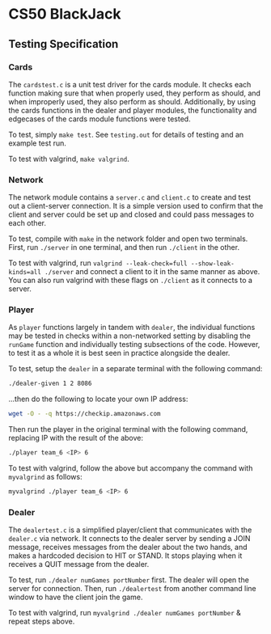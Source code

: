 # CS50 BlackJack
## Testing Specification
 
### Cards
 
The `cardstest.c` is a unit test driver for the cards module. It checks each function making sure that when properly used, they perform as should, and when improperly used, they also perform as should. Additionally, by using the cards functions in the dealer and player modules, the functionality and edgecases of the cards module functions were tested.
 
To test, simply `make test`.
See `testing.out` for details of testing and an example test run.
 
To test with valgrind, `make valgrind`.
 
### Network
The network module contains a `server.c` and `client.c` to create and test out a client-server connection. It is a simple version used to confirm that the client and server could be set up and closed and could pass messages to each other.
 
To test, compile with `make` in the network folder and open two terminals. First, run `./server` in one terminal, and then run `./client` in the other.
 
To test with valgrind, run `valgrind --leak-check=full --show-leak-kinds=all ./server` and connect a client to it in the same manner as above. You can also run valgrind with these flags on `./client` as it connects to a server.
 
### Player
 
As `player` functions largely in tandem with `dealer`, the individual functions may be tested in checks within a non-networked setting by disabling the `runGame` function and individually testing subsections of the code. However, to test it as a whole it is best seen in practice alongside the dealer. 
 
To test, setup the `dealer` in a separate terminal with the following command:
 
```bash
./dealer-given 1 2 8086
```
...then do the following to locate your own IP address:
```bash
wget -O - -q https://checkip.amazonaws.com
```
 
Then run the player in the original terminal with the following command, replacing IP with the result of the above:
 
```bash
./player team_6 <IP> 6
```
 
To test with valgrind, follow the above but accompany the command with `myvalgrind` as follows:
 
```bash
myvalgrind ./player team_6 <IP> 6
```
 
### Dealer
 
The `dealertest.c` is a simplified player/client that communicates with the `dealer.c` via network. It connects to the dealer server by sending a JOIN message, receives messages from the dealer about the two hands, and makes a hardcoded decision to HIT or STAND. It stops playing when it receives a QUIT message from the dealer.
 
To test, run `./dealer numGames portNumber` first. The dealer will open the server for connection. 
Then, run `./dealertest` from another command line window to have the client join the game.
 
To test with valgrind, run `myvalgrind ./dealer numGames portNumber` & repeat steps above.